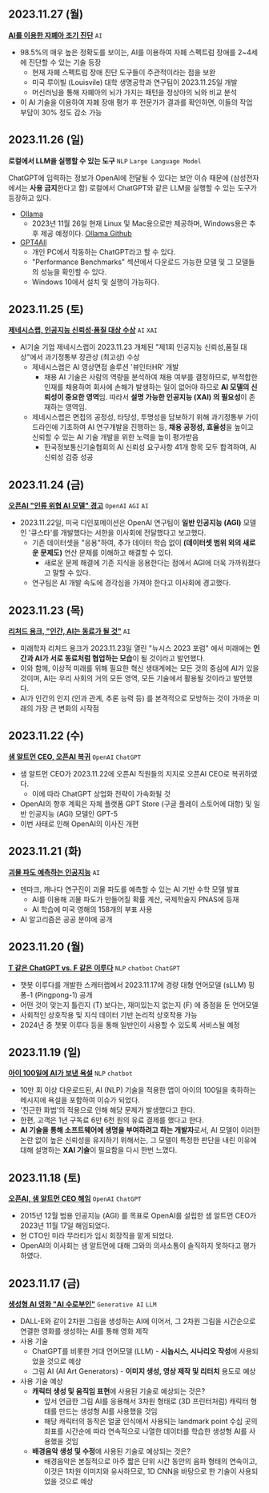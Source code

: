 ## 2023.11.27 (월)
**[AI를 이용한 자폐아 조기 진단](https://n.news.naver.com/mnews/article/057/0001783239?sid=103)** ```AI```

* 98.5%의 매우 높은 정확도를 보이는, AI를 이용하여 자폐 스펙트럼 장애를 2~4세에 진단할 수 있는 기술 등장
  * 현재 자폐 스펙트럼 장애 진단 도구들이 주관적이라는 점을 보완
  * 미국 루이빌 (Louisvile) 대학 생명공학과 연구팀이 2023.11.25일 개발
  * 머신러닝을 통해 자폐아의 뇌가 가지는 패턴을 정상아의 뇌와 비교 분석
* 이 AI 기술을 이용하여 자폐 장애 평가 후 전문가가 결과를 확인하면, 이들의 작업 부담이 30% 정도 감소 가능

## 2023.11.26 (일)
**로컬에서 LLM을 실행할 수 있는 도구** ```NLP``` ```Large Language Model```

ChatGPT에 입력하는 정보가 OpenAI에 전달될 수 있다는 보안 이슈 때문에 (삼성전자에서는 **사용 금지**한다고 함) 로컬에서 ChatGPT와 같은 LLM을 실행할 수 있는 도구가 등장하고 있다.
* [Ollama](https://ollama.ai/)
  * 2023년 11월 26일 현재 Linux 및 Mac용으로만 제공하며, Windows용은 추후 제공 예정이다. [Ollama Github](https://github.com/jmorganca/ollama)
* [GPT4All](https://gpt4all.io/index.html)
  * 개인 PC에서 작동하는 ChatGPT라고 할 수 있다.
  * "Performance Benchmarks" 섹션에서 다운로드 가능한 모델 및 그 모델들의 성능을 확인할 수 있다.
  * Windows 10에서 설치 및 실행이 가능하다.

## 2023.11.25 (토)
**[제네시스랩, 인공지능 신뢰성·품질 대상 수상](https://n.news.naver.com/mnews/article/092/0002312670?sid=105)** ```AI``` ```XAI```

* AI기술 기업 제네시스랩이 2023.11.23 개체된 "제1회 인공지능 신뢰성,품질 대상"에서 과기정통부 장관상 (최고상) 수상
  * 제네시스랩은 AI 영상면접 솔루션 '뷰인터HR' 개발
    * 채용 AI 기술은 사람의 역량을 분석하여 채용 여부를 결정하므로, 부적합한 인재를 채용하여 회사에 손해가 발생하는 일이 없어야 하므로 **AI 모델의 신뢰성이 중요한 영역**임. 따라서 **설명 가능한 인공지능 (XAI) 의 필요성**이 존재하는 영역임.
  * 제네시스랩은 면접의 공정성, 타당성, 투명성을 담보하기 위해 과기정통부 가이드라인에 기초하여 AI 연구개발을 진행하는 등, **채용 공정성, 효율성**을 높이고 신뢰할 수 있는 AI 기술 개발을 위한 노력을 높이 평가받음
    * 한국정보통신기술협회의 AI 신뢰성 요구사항 41개 항목 모두 합격하여, AI 신뢰성 검증 성공

## 2023.11.24 (금)
**[오픈AI "인류 위협 AI 모델" 경고](https://n.news.naver.com/mnews/article/092/0002312648)** ```OpenAI``` ```AGI``` ```AI```

* 2023.11.22일, 미국 디인포메이션은 OpenAI 연구팀이 **일반 인공지능 (AGI)** 모델인 '큐스타'를 개발했다는 서한을 이사회에 전달했다고 보고했다.
  * 기존 데이터셋을 "응용"하여, 추가 데이터 학습 없이 **(데이터셋 범위 외의 새로운 문제도)** 연산 문제를 이해하고 해결할 수 있다.
    * 새로운 문제 해결에 기존 지식을 응용한다는 점에서 AGI에 더욱 가까워졌다고 말할 수 있다. 
  * 연구팀은 AI 개발 속도에 경각심을 가져야 한다고 이사회에 경고했다.

## 2023.11.23 (목)
**[리처드 용크, "인간, AI는 동료가 될 것"](https://n.news.naver.com/mnews/article/003/0012226776?sid=105)** ```AI```

* 미래학자 리처드 용크가 2023.11.23일 열린 "뉴시스 2023 포럼" 에서 미래에는 **인간과 AI가 서로 동료처럼 협업하는 모습**이 될 것이라고 발언했다.
* 이와 함께, 이상적 미래를 위해 필요한 혁신 생태계에는 모든 것의 중심에 AI가 있을 것이며, AI는 우리 사회의 거의 모든 영역, 모든 기술에서 활용될 것이라고 발언했다.
* AI가 인간의 인지 (인과 관계, 추론 능력 등) 를 본격적으로 모방하는 것이 가까운 미래의 가장 큰 변화의 시작점

## 2023.11.22 (수)
**[샘 알트먼 CEO, 오픈AI 복귀](https://n.news.naver.com/mnews/article/003/0012225679?sid=105)** ```OpenAI``` ```ChatGPT```

* 샘 알트먼 CEO가 2023.11.22에 오픈AI 직원들의 지지로 오픈AI CEO로 복귀하였다.
  * 이에 따라 ChatGPT 상업화 전략이 가속화될 것
* OpenAI의 향후 계획은 자체 플랫폼 GPT Store (구글 플레이 스토어에 대항) 및 일반 인공지능 (AGI) 모델인 GPT-5
* 이번 사태로 인해 OpenAI의 이사진 개편

## 2023.11.21 (화)
**[괴물 파도 예측하는 인공지능](https://n.news.naver.com/mnews/article/421/0007188225)** ```AI```

* 덴마크, 캐나다 연구진이 괴물 파도를 예측할 수 있는 AI 기반 수학 모델 발표
  * AI를 이용해 괴물 파도가 만들어질 확률 계산, 국제학술지 PNAS에 등재
  * AI 학습에 미국 영해의 158개의 부표 사용
* AI 알고리즘은 공공 분야에 공개

## 2023.11.20 (월)
**[T 같은 ChatGPT vs. F 같은 이루다](https://www.aitimes.com/news/articleView.html?idxno=155278)** ```NLP``` ```chatbot``` ```ChatGPT```

* 챗봇 이루다를 개발한 스캐터랩에서 2023.11.17에 경량 대형 언어모델 (sLLM) 핑퐁-1 (Pingpong-1) 공개
* 어떤 것이 맞는지 틀린지 (T) 보다는, 재미있는지 없는지 (F) 에 중점을 둔 언어모델
* 사회적인 상호작용 및 지식 데이터 기반 논리적 상호작용 가능
* 2024년 중 챗봇 이루다 등을 통해 일반인이 사용할 수 있도록 서비스될 예정

## 2023.11.19 (일)
**[아이 100일에 AI가 보낸 욕설](https://n.news.naver.com/mnews/article/056/0011605160?sid=102)** ```NLP``` ```chatbot```

* 10만 회 이상 다운로드된, AI (NLP) 기술을 적용한 앱이 아이의 100일을 축하하는 메시지에 욕설을 포함하여 이슈가 되었다.
* '친근한 화법'의 적용으로 인해 해당 문제가 발생했다고 한다.
* 한편, 고객은 1년 구독료 6만 6천 원의 유료 결제를 했다고 한다.
* **AI 기술을 통해 소프트웨어에 생명을 부여하려고 하는 개발자**로서, AI 모델이 이러한 논란 없이 높은 신뢰성을 유지하기 위해서는, 그 모델이 특정한 판단을 내린 이유에 대해 설명하는 **XAI 기술**이 필요함을 다시 한번 느꼈다.

## 2023.11.18 (토)
**[오픈AI, 샘 알트먼 CEO 해임](https://n.news.naver.com/mnews/article/215/0001134958?sid=101)** ```OpenAI``` ```ChatGPT```

* 2015년 12월 범용 인공지능 (AGI) 를 목표로 OpenAI를 설립한 샘 알트먼 CEO가 2023년 11월 17일 해임되었다.
* 현 CTO인 미라 무라티가 임시 회장직을 맡게 되었다.
* OpenAI의 이사회는 샘 알트먼에 대해 그와의 의사소통이 솔직하지 못하다고 평가하였다.

## 2023.11.17 (금)
**[생성형 AI 영화 "AI 수로부인"](https://n.news.naver.com/mnews/article/243/0000052898?sid=105)** ```Generative AI``` ```LLM```

* DALL-E와 같이 2차원 그림을 생성하는 AI에 이어서, 그 2차원 그림을 시간순으로 연결한 영화를 생성하는 AI를 통해 영화 제작
* 사용 기술
  * ChatGPT를 비롯한 거대 언어모델 (LLM) - **시놉시스, 시나리오 작성**에 사용되었을 것으로 예상
  * 그림 AI (AI Art Generators) - **이미지 생성, 영상 제작 및 리터치** 용도로 예상
* 사용 기술 예상
  * **캐릭터 생성 및 움직임 표현**에 사용된 기술로 예상되는 것은?
    * 앞서 언급한 그림 AI를 응용해서 3차원 형태로 (3D 프린터처럼) 캐릭터 형태를 만드는 생성형 AI를 사용했을 것임
    * 해당 캐릭터의 동작은 얼굴 인식에서 사용되는 landmark point 수십 곳의 좌표를 시간순에 따라 연속적으로 나열한 데이터를 학습한 생성형 AI를 사용했을 것임 
  * **배경음악 생성 및 수정**에 사용된 기술로 예상되는 것은?
    * 배경음악은 본질적으로 아주 짧은 단위 시간 동안의 음파 형태의 연속이고, 이것은 1차원 이미지와 유사하므로, 1D CNN을 바탕으로 한 기술이 사용되었을 것으로 예상 
